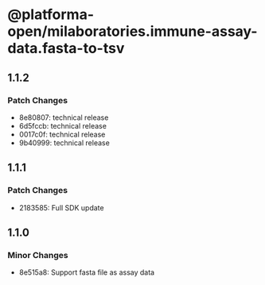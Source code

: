 # @platforma-open/milaboratories.immune-assay-data.fasta-to-tsv

## 1.1.2

### Patch Changes

- 8e80807: technical release
- 6d5fccb: technical release
- 0017c0f: technical release
- 9b40999: technical release

## 1.1.1

### Patch Changes

- 2183585: Full SDK update

## 1.1.0

### Minor Changes

- 8e515a8: Support fasta file as assay data
